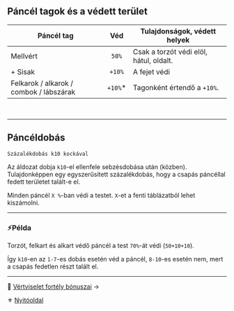 ## Páncél tagok és a védett terület

| **Páncél tag**                          | **Véd**  | **Tulajdonságok, védett helyek**        |
| --------------------------------------- | :------: | --------------------------------------- |
| Mellvért                                |  `50%`   | Csak a torzót védi elöl, hátul, oldalt. |
| + Sisak                                 |  `+10%`  | A fejet védi                            |
| Felkarok / alkarok / combok / lábszárak | `+10%`\* | Tagonként értendő a `+10%`.             |

<br />

---
## Páncéldobás

```
Százalékdobás k10 kockával
```

Az áldozat dobja `k10`-el ellenfele sebzésdobása után (közben). Tulajdonképpen egy egyszerűsített százalékdobás, hogy a csapás páncéllal fedett területet talált-e el.

Minden páncél `X %`-ban védi a testet. `X`-et a fenti táblázatból lehet kiszámolni.

---
### ⚡Példa

Torzót, felkart és alkart védő páncél a test `70%`-át védi (`50+10+10`).

Így `k10`-en az `1-7`-es dobás esetén véd a páncél, `8-10`-es esetén nem, mert a csapás fedetlen részt talált el.

---

🔗 [Vértviselet fortély bónuszai](069_05_vertviselet_fortely_bonuszai.md) →

⚜️ [Nyitóoldal](start.md#6-harcrendszer-%EF%B8%8F)
